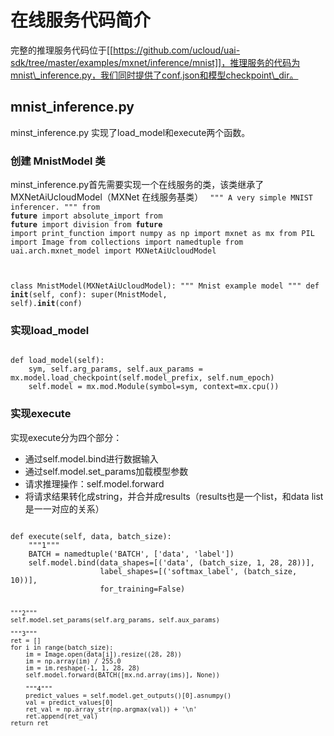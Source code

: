 

# 在线服务代码简介
完整的推理服务代码位于[[https://github.com/ucloud/uai-sdk/tree/master/examples/mxnet/inference/mnist]]，推理服务的代码为mnist\_inference.py，我们同时提供了conf.json和模型checkpoint\_dir。

## mnist_inference.py
 minst\_inference.py 实现了load\_model和execute两个函数。

### 创建 MnistModel 类
minst\_inference.py首先需要实现一个在线服务的类，该类继承了MXNetAiUcloudModel（MXNet 在线服务基类）
<code>
""" A very simple MNIST inferencer.
"""
from __future__ import absolute_import
from __future__ import division
from __future__ import print_function
import numpy as np
import mxnet as mx
from PIL import Image
from collections import namedtuple
from uai.arch.mxnet_model import MXNetAiUcloudModel

class MnistModel(MXNetAiUcloudModel):
    """ Mnist example model
    """
    def __init__(self, conf):
        super(MnistModel, self).__init__(conf)
</code>

### 实现load_model
<code>
def load_model(self):
    sym, self.arg_params, self.aux_params = mx.model.load_checkpoint(self.model_prefix, self.num_epoch)
    self.model = mx.mod.Module(symbol=sym, context=mx.cpu())
</code>

### 实现execute
实现execute分为四个部分：

  * 通过self.model.bind进行数据输入
  * 通过self.model.set\_params加载模型参数
  * 请求推理操作：self.model.forward
  * 将请求结果转化成string，并合并成results（results也是一个list，和data list是一一对应的关系）
<code>
def execute(self, data, batch_size):
    """1"""
    BATCH = namedtuple('BATCH', ['data', 'label'])
    self.model.bind(data_shapes=[('data', (batch_size, 1, 28, 28))],
                    label_shapes=[('softmax_label', (batch_size, 10))],
                    for_training=False)

    """2"""
    self.model.set_params(self.arg_params, self.aux_params)

    """3"""
    ret = []
    for i in range(batch_size):
        im = Image.open(data[i]).resize((28, 28))
        im = np.array(im) / 255.0
        im = im.reshape(-1, 1, 28, 28)
        self.model.forward(BATCH([mx.nd.array(ims)], None))

        """4"""
        predict_values = self.model.get_outputs()[0].asnumpy()
        val = predict_values[0]
        ret_val = np.array_str(np.argmax(val)) + '\n'
        ret.append(ret_val)
    return ret
</code>

